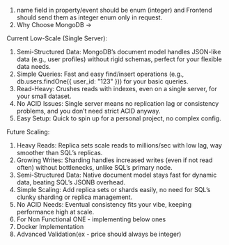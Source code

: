 1. name field in property/event should be enum (integer) and Frontend should send them as integer enum only in request.
2. Why Choose MongoDB ->

  Current Low-Scale (Single Server):
  1. Semi-Structured Data: MongoDB’s document model handles JSON-like data (e.g., user profiles) without rigid schemas, perfect for your  flexible data needs.
  2. Simple Queries: Fast and easy find/insert operations (e.g., db.users.findOne({ user_id: "123" })) for your basic queries.
  3. Read-Heavy: Crushes reads with indexes, even on a single server, for your small dataset.
  4. No ACID Issues: Single server means no replication lag or consistency problems, and you don’t need strict ACID anyway.
  5. Easy Setup: Quick to spin up for a personal project, no complex config.

  Future Scaling:
  1. Heavy Reads: Replica sets scale reads to millions/sec with low lag, way smoother than SQL’s replicas.
  2. Growing Writes: Sharding handles increased writes (even if not read often) without bottlenecks, unlike SQL’s primary node.
  3. Semi-Structured Data: Native document model stays fast for dynamic data, beating SQL’s JSONB overhead.
  4. Simple Scaling: Add replica sets or shards easily, no need for SQL’s clunky sharding or replica management.
  5. No ACID Needs: Eventual consistency fits your vibe, keeping performance high at scale.
3. For Non Functional ONE - implementing below ones
  1. Docker Implementation
  2. Advanced Validation(ex - price should always be integer)